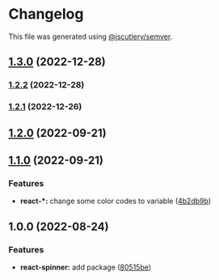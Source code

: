 # Changelog

This file was generated using [@jscutlery/semver](https://github.com/jscutlery/semver).

## [1.3.0](https://gitlab.migoinc.com/migotv/paintbox/compare/react-spinner@1.2.1...react-spinner@1.3.0) (2022-12-28)

### [1.2.2](https://gitlab.migoinc.com/migotv/paintbox/compare/react-spinner@1.2.1...react-spinner@1.2.2) (2022-12-28)

### [1.2.1](https://gitlab.migoinc.com/migotv/paintbox/compare/react-spinner@1.2.0...react-spinner@1.2.1) (2022-12-26)

## [1.2.0](https://gitlab.migoinc.com/migotv/paintbox/compare/react-spinner@1.1.0...react-spinner@1.2.0) (2022-09-21)

## [1.1.0](https://gitlab.migoinc.com/migotv/paintbox/compare/react-spinner@1.0.0...react-spinner@1.1.0) (2022-09-21)


### Features

* **react-*:** change some  color codes to variable ([4b2db9b](https://gitlab.migoinc.com/migotv/paintbox/commit/4b2db9b5c4f15ccb3b8e7261489126c3cf8b3d69))

## 1.0.0 (2022-08-24)


### Features

* **react-spinner:** add package ([80515be](https://gitlab.migoinc.com/migotv/paintbox/commit/80515bebb321ebacfb3e2c65317d10810477265b))
